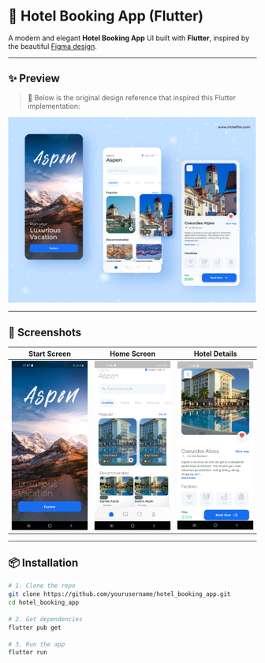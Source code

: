 # 🏨 Hotel Booking App (Flutter)

A modern and elegant **Hotel Booking App** UI built with **Flutter**, inspired by the beautiful [Figma design](https://www.figma.com/community/file/1091615514005406765). 


---

## ✨ Preview

> 📲 Below is the original design reference that inspired this Flutter implementation:

![Design Preview](./aspen_travel_app_exploration/assets/images/Aspen%20Travel%20App%20Exploration-%20Mobile%20App%20Design.png)

---


## 📸 Screenshots

| Start Screen | Home Screen | Hotel Details |
|--------------|-------------|----------------|
| ![Start](./aspen_travel_app_exploration/assets/images/Screenshot_StartScreen.jpg) | ![Home](./aspen_travel_app_exploration/assets/images/Screenshot_HomeScreen.jpg) | ![Details](./aspen_travel_app_exploration/assets/images/Screenshot_HotelDetails.jpg) |




---

## 📦 Installation

```bash
# 1. Clone the repo
git clone https://github.com/yourusername/hotel_booking_app.git
cd hotel_booking_app

# 2. Get dependencies
flutter pub get

# 3. Run the app
flutter run
